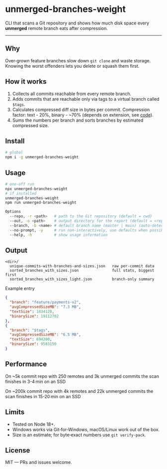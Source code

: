 # unmerged-branches-weight

CLI that scans a Git repository and shows how much disk space every **unmerged** remote branch eats after compression.

---

## Why

Over‑grown feature branches slow down `git clone` and waste storage.  Knowing the worst offenders lets you delete or squash them first.

## How it works

1. Collects all commits reachable from every remote branch.
2. Adds commits that are reachable only via tags to a virtual branch called `$tags`.
3. Calculates compressed diff size in bytes per commit. Compression factor: text - 20%, binary - ~70% (depends on extension, see [code](./src/calc-text-and-binary-of-commits.js#L18)).
4. Sums the numbers per branch and sorts branches by estimated compressed size.

## Install

```bash
# global
npm i -g unmerged-branches-weight
```

## Usage

```bash
# one-off run
npx unmerged-branches-weight
# if installed
unmerged-branches-weight
npm run unmerged-branches-weight

Options
  --repo, -r <path>   # path to the Git repository (default = cwd)
  --out, -o <path>    # output directory for the report (default = <repo>/unmerged-branches-size-report)
  --branch, -b <name> # default branch name (master | main) (auto-detect if not provided)
  --no-prompt, -y     # run non‑interactively, use defaults when possible
  --help, -h          # show usage information
```

## Output

```
<dir>/
  unique-commits-with-branches-and-sizes.json   raw per‑commit data
  sorted_branches_with_sizes.json               full stats, biggest first
  sorted_branches_with_sizes_light.json         branch‑only summary
```

Example entry

```json
{
  "branch": "feature/payments-v2",
  "avgCompressedSizeMB": "7.3 MB",
  "textSize": 1834120,
  "binarySize": 19112702
},
{
  "branch": "$tags",
  "avgCompressedSizeMB": "6.5 MB",
  "textSize": 694200,
  "binarySize": 9583150
}
```

## Performance

On \~5k commit repo with 250 remotes and 3k unmerged commits the scan finishes in 3-4 min on an SSD

On \~200k commit repo with 4k remotes and 22k unmerged commits the scan finishes in 15-20 min on an SSD

## Limits

* Tested on Node 18+.
* Windows works via Git‑for‑Windows, macOS/Linux work out of the box.
* Size is an estimate; for byte‑exact numbers use `git verify-pack`.

## License

MIT — PRs and issues welcome.
